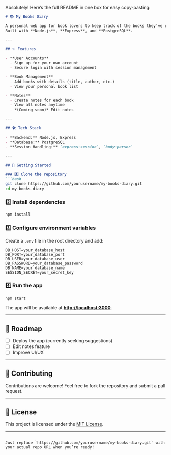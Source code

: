 Absolutely! Here’s the full README in one box for easy copy-pasting:

````markdown
# 📚 My Books Diary

A personal web app for book lovers to keep track of the books they've read and store all their reading notes in one place.  
Built with **Node.js**, **Express**, and **PostgreSQL**.

---

## ✨ Features

- **User Accounts**
  - Sign up for your own account
  - Secure login with session management

- **Book Management**
  - Add books with details (title, author, etc.)
  - View your personal book list

- **Notes**
  - Create notes for each book
  - View all notes anytime
  - *(Coming soon)* Edit notes

---

## 🛠 Tech Stack

- **Backend:** Node.js, Express  
- **Database:** PostgreSQL  
- **Session Handling:** `express-session`, `body-parser`  

---

## 🚀 Getting Started

### 1️⃣ Clone the repository
```bash
git clone https://github.com/yourusername/my-books-diary.git
cd my-books-diary
````

### 2️⃣ Install dependencies

```bash
npm install
```

### 3️⃣ Configure environment variables

Create a `.env` file in the root directory and add:

```
DB_HOST=your_database_host
DB_PORT=your_database_port
DB_USER=your_database_user
DB_PASSWORD=your_database_password
DB_NAME=your_database_name
SESSION_SECRET=your_secret_key
```

### 4️⃣ Run the app

```bash
npm start
```

The app will be available at **[http://localhost:3000](http://localhost:3000)**.

---

## 📌 Roadmap

* [ ] Deploy the app (currently seeking suggestions)
* [ ] Edit notes feature
* [ ] Improve UI/UX

---

## 🤝 Contributing

Contributions are welcome!
Feel free to fork the repository and submit a pull request.

---

## 📜 License

This project is licensed under the [MIT License](LICENSE).

---

```

Just replace `https://github.com/yourusername/my-books-diary.git` with your actual repo URL when you’re ready!
```
